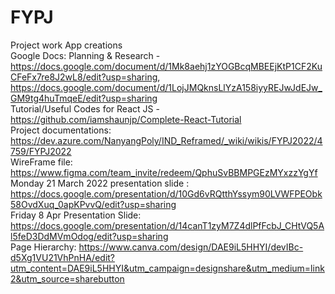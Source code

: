 # FYPJ
Project work
App creations<br/>
Google Docs: 
Planning & Research - https://docs.google.com/document/d/1Mk8aehj1zYOGBcqMBEEjKtP1CF2KuCFeFx7re8J2wL8/edit?usp=sharing, https://docs.google.com/document/d/1LojJMQknsLlYzA158iyyREJwJdEJw_GM9tg4huTmqeE/edit?usp=sharing
<br/>
Tutorial/Useful Codes for React JS - https://github.com/iamshaunjp/Complete-React-Tutorial
<br/>
Project documentations: https://dev.azure.com/NanyangPoly/IND_Reframed/_wiki/wikis/FYPJ2022/4759/FYPJ2022
<br/>
WireFrame file: https://www.figma.com/team_invite/redeem/QphuSvBBMPGEzMYxzzYgYf
<br/>
Monday 21 March 2022 presentation slide : https://docs.google.com/presentation/d/10Gd6vRQtthYssym90LVWFPEObk58OvdXuq_0apKPvvQ/edit?usp=sharing
<br/>
Friday 8 Apr Presentation Slide: https://docs.google.com/presentation/d/14canT1zyM7Z4dlPfFcbJ_CHtVQ5Al5feD3DdMVmOdog/edit?usp=sharing
<br/>
Page Hierarchy: https://www.canva.com/design/DAE9iL5HHYI/devIBc-d5Xg1VU21VhPnHA/edit?utm_content=DAE9iL5HHYI&utm_campaign=designshare&utm_medium=link2&utm_source=sharebutton

